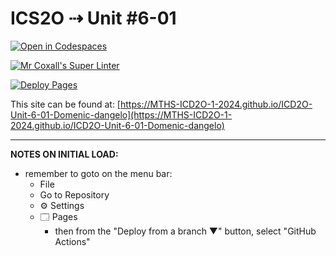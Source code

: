 # ICS2O ⇢ Unit #6-01

[![Open in Codespaces](https://classroom.github.com/assets/launch-codespace-2972f46106e565e64193e422d61a12cf1da4916b45550586e14ef0a7c637dd04.svg)](https://classroom.github.com/open-in-codespaces?assignment_repo_id=19504641)

[![Mr Coxall's Super Linter](https://github.com/MTHS-ICD2O-1-2024/ICD2O-Unit-6-01-Domenic-dangelo/workflows/Mr%20Coxall's%20Super%20Linter/badge.svg)](https://github.com/MTHS-ICD2O-1-2024/ICD2O-Unit-6-01-Domenic-dangelo/actions)

[![Deploy Pages](https://github.com/MTHS-ICD2O-1-2024/ICD2O-Unit-6-01-Domenic-dangelo/workflows/Deploy%20Pages/badge.svg)](https://github.com/MTHS-ICD2O-1-2024/ICD2O-Unit-6-01-Domenic-dangelo/actions)

This site can be found at: [https://MTHS-ICD2O-1-2024.github.io/ICD2O-Unit-6-01-Domenic-dangelo](https://MTHS-ICD2O-1-2024.github.io/ICD2O-Unit-6-01-Domenic-dangelo)

---

**NOTES ON INITIAL LOAD:**
- remember to goto on the menu bar:
  - File
  - Go to Repository
  - ⚙ Settings
  - 🗔 Pages
    - then from the "Deploy from a branch ▼" button, select "GitHub Actions"
